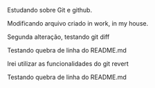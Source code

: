 Estudando sobre Git e github.

Modificando arquivo criado in work, in my house.

Segunda alteração, testando git diff

Testando quebra de linha do README.md

Irei utilizar as funcionalidades do git revert

Testando quebra de linha do README.md

